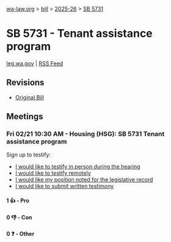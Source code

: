 [wa-law.org](/) > [bill](/bill/) > [2025-26](/bill/2025-26/) > [SB 5731](/bill/2025-26/sb/5731/)

# SB 5731 - Tenant assistance program
[leg.wa.gov](https://app.leg.wa.gov/billsummary?BillNumber=5731&Year=2025&Initiative=false) | [RSS Feed](./rss.xml)

## Revisions
* [Original Bill](1/)

## Meetings
### Fri 02/21 10:30 AM - Housing (HSG): SB 5731 Tenant assistance program
Sign up to testify:
* [I would like to testify in person during the hearing](https://app.leg.wa.gov/csi/Testifier/Add?chamber=House&mId=32875&aId=164471&caId=25839&tId=1)
* [I would like to testify remotely](https://app.leg.wa.gov/csi/Testifier/Add?chamber=House&mId=32875&aId=164471&caId=25839&tId=2)
* [I would like my position noted for the legislative record](https://app.leg.wa.gov/csi/Testifier/Add?chamber=House&mId=32875&aId=164471&caId=25839&tId=3)
* [I would like to submit written testimony](https://app.leg.wa.gov/csi/Testifier/Add?chamber=House&mId=32875&aId=164471&caId=25839&tId=4)

#### 1 👍 - Pro

#### 0 👎 - Con

#### 0 ❓ - Other
